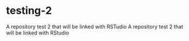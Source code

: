 # testing-2
A repository test 2 that will be linked with RSTudio
A repository test 2 that will be linked with RStudio
